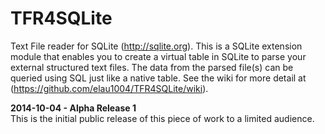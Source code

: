 TFR4SQLite
==========

Text File reader for SQLite (http://sqlite.org).  This is a SQLite extension module that enables you to create a virtual table in SQLite to parse your external structured text files.  The data from the parsed file(s) can be queried using SQL just like a native table.  See the wiki for more detail at (https://github.com/elau1004/TFR4SQLite/wiki).

**2014-10-04 - Alpha Release 1**<br>
This is the initial public release of this piece of work to a limited audience.

